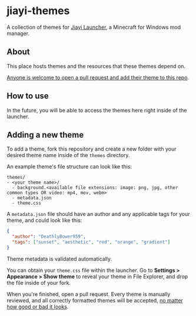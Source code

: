 # jiayi-themes
A collection of themes for [Jiayi Launcher](https://github.com/JiayiSoftware/JiayiLauncher), a Minecraft for Windows mod manager.

## About
This place hosts themes and the resources that these themes depend on.

[Anyone is welcome to open a pull request and add their theme to this repo](https://github.com/JiayiSoftware/jiayi-themes/edit/main/README.md#adding-a-new-theme).

## How to use
In the future, you will be able to access the themes here right inside of the launcher.

## Adding a new theme
To add a theme, fork this repository and create a new folder with your desired theme name inside of the `themes` directory.

An example theme's file structure can look like this:
```
themes/
- <your theme name>/
  - background.<available file extensions: image: png, jpg, other common types OR video: mp4, mov, webm>
  - metadata.json
  - theme.css
```

A `metadata.json` file should have an author and any applicable tags for your theme, and could look like this:
```json
{
  "author": "DeathlyBower959",
  "tags": ["sunset", "aesthetic", "red", "orange", "gradient"]
}
```
Theme metadata is validated automatically.

You can obtain your `theme.css` file within the launcher. Go to **Settings > Appearance > Show theme** to reveal your theme in File Explorer, and drop the file inside of your fork.

When you're finished, open a pull request. Every theme is manually reviewed, and all correctly formatted themes will be accepted, [no matter how good or bad it looks](https://raw.githubusercontent.com/JiayiSoftware/jiayi-themes/main/.github/assets/bad%20theme.png).
